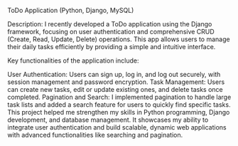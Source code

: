 ToDo Application (Python, Django, MySQL)

Description:
I recently developed a ToDo application using the Django framework, focusing on user authentication and comprehensive CRUD (Create, Read, Update, Delete) operations. This app allows users to manage their daily tasks efficiently by providing a simple and intuitive interface.

Key functionalities of the application include:

User Authentication: Users can sign up, log in, and log out securely, with session management and password encryption.
Task Management: Users can create new tasks, edit or update existing ones, and delete tasks once completed.
Pagination and Search: I implemented pagination to handle large task lists and added a search feature for users to quickly find specific tasks.
This project helped me strengthen my skills in Python programming, Django development, and database management. It showcases my ability to integrate user authentication and build scalable, dynamic web applications with advanced functionalities like searching and pagination.
